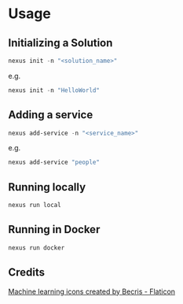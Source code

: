 # Usage

## Initializing a Solution
```powershell
nexus init -n "<solution_name>"
```

e.g.
```powershell
nexus init -n "HelloWorld"
```

## Adding a service
```powershell
nexus add-service -n "<service_name>"
```

e.g.
```powershell
nexus add-service "people"
```

## Running locally
```powershell
nexus run local
```

## Running in Docker
```powershell
nexus run docker
```

## Credits
<a href="https://www.flaticon.com/free-icons/machine-learning" title="machine learning icons">Machine learning icons created by Becris - Flaticon</a>